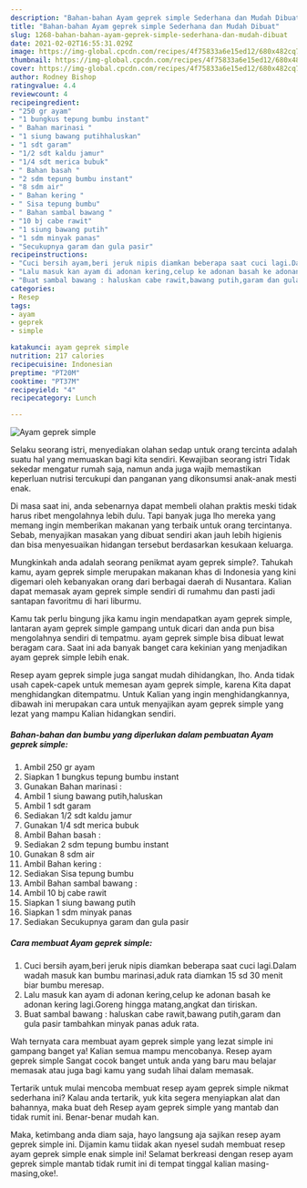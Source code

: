```yaml
---
description: "Bahan-bahan Ayam geprek simple Sederhana dan Mudah Dibuat"
title: "Bahan-bahan Ayam geprek simple Sederhana dan Mudah Dibuat"
slug: 1268-bahan-bahan-ayam-geprek-simple-sederhana-dan-mudah-dibuat
date: 2021-02-02T16:55:31.029Z
image: https://img-global.cpcdn.com/recipes/4f75833a6e15ed12/680x482cq70/ayam-geprek-simple-foto-resep-utama.jpg
thumbnail: https://img-global.cpcdn.com/recipes/4f75833a6e15ed12/680x482cq70/ayam-geprek-simple-foto-resep-utama.jpg
cover: https://img-global.cpcdn.com/recipes/4f75833a6e15ed12/680x482cq70/ayam-geprek-simple-foto-resep-utama.jpg
author: Rodney Bishop
ratingvalue: 4.4
reviewcount: 4
recipeingredient:
- "250 gr ayam"
- "1 bungkus tepung bumbu instant"
- " Bahan marinasi "
- "1 siung bawang putihhaluskan"
- "1 sdt garam"
- "1/2 sdt kaldu jamur"
- "1/4 sdt merica bubuk"
- " Bahan basah "
- "2 sdm tepung bumbu instant"
- "8 sdm air"
- " Bahan kering "
- " Sisa tepung bumbu"
- " Bahan sambal bawang "
- "10 bj cabe rawit"
- "1 siung bawang putih"
- "1 sdm minyak panas"
- "Secukupnya garam dan gula pasir"
recipeinstructions:
- "Cuci bersih ayam,beri jeruk nipis diamkan beberapa saat cuci lagi.Dalam wadah masuk kan bumbu marinasi,aduk rata diamkan 15 sd 30 menit biar bumbu meresap."
- "Lalu masuk kan ayam di adonan kering,celup ke adonan basah ke adonan kering lagi.Goreng hingga matang,angkat dan tiriskan."
- "Buat sambal bawang : haluskan cabe rawit,bawang putih,garam dan gula pasir tambahkan minyak panas aduk rata."
categories:
- Resep
tags:
- ayam
- geprek
- simple

katakunci: ayam geprek simple 
nutrition: 217 calories
recipecuisine: Indonesian
preptime: "PT20M"
cooktime: "PT37M"
recipeyield: "4"
recipecategory: Lunch

---
```



![Ayam geprek simple](https://img-global.cpcdn.com/recipes/4f75833a6e15ed12/680x482cq70/ayam-geprek-simple-foto-resep-utama.jpg)

Selaku seorang istri, menyediakan olahan sedap untuk orang tercinta adalah suatu hal yang memuaskan bagi kita sendiri. Kewajiban seorang istri Tidak sekedar mengatur rumah saja, namun anda juga wajib memastikan keperluan nutrisi tercukupi dan panganan yang dikonsumsi anak-anak mesti enak.

Di masa  saat ini, anda sebenarnya dapat membeli olahan praktis meski tidak harus ribet mengolahnya lebih dulu. Tapi banyak juga lho mereka yang memang ingin memberikan makanan yang terbaik untuk orang tercintanya. Sebab, menyajikan masakan yang dibuat sendiri akan jauh lebih higienis dan bisa menyesuaikan hidangan tersebut berdasarkan kesukaan keluarga. 



Mungkinkah anda adalah seorang penikmat ayam geprek simple?. Tahukah kamu, ayam geprek simple merupakan makanan khas di Indonesia yang kini digemari oleh kebanyakan orang dari berbagai daerah di Nusantara. Kalian dapat memasak ayam geprek simple sendiri di rumahmu dan pasti jadi santapan favoritmu di hari liburmu.

Kamu tak perlu bingung jika kamu ingin mendapatkan ayam geprek simple, lantaran ayam geprek simple gampang untuk dicari dan anda pun bisa mengolahnya sendiri di tempatmu. ayam geprek simple bisa dibuat lewat beragam cara. Saat ini ada banyak banget cara kekinian yang menjadikan ayam geprek simple lebih enak.

Resep ayam geprek simple juga sangat mudah dihidangkan, lho. Anda tidak usah capek-capek untuk memesan ayam geprek simple, karena Kita dapat menghidangkan ditempatmu. Untuk Kalian yang ingin menghidangkannya, dibawah ini merupakan cara untuk menyajikan ayam geprek simple yang lezat yang mampu Kalian hidangkan sendiri.

<!--inarticleads1-->

##### Bahan-bahan dan bumbu yang diperlukan dalam pembuatan Ayam geprek simple:

1. Ambil 250 gr ayam
1. Siapkan 1 bungkus tepung bumbu instant
1. Gunakan  Bahan marinasi :
1. Ambil 1 siung bawang putih,haluskan
1. Ambil 1 sdt garam
1. Sediakan 1/2 sdt kaldu jamur
1. Gunakan 1/4 sdt merica bubuk
1. Ambil  Bahan basah :
1. Sediakan 2 sdm tepung bumbu instant
1. Gunakan 8 sdm air
1. Ambil  Bahan kering :
1. Sediakan  Sisa tepung bumbu
1. Ambil  Bahan sambal bawang :
1. Ambil 10 bj cabe rawit
1. Siapkan 1 siung bawang putih
1. Siapkan 1 sdm minyak panas
1. Sediakan Secukupnya garam dan gula pasir




<!--inarticleads2-->

##### Cara membuat Ayam geprek simple:

1. Cuci bersih ayam,beri jeruk nipis diamkan beberapa saat cuci lagi.Dalam wadah masuk kan bumbu marinasi,aduk rata diamkan 15 sd 30 menit biar bumbu meresap.
1. Lalu masuk kan ayam di adonan kering,celup ke adonan basah ke adonan kering lagi.Goreng hingga matang,angkat dan tiriskan.
1. Buat sambal bawang : haluskan cabe rawit,bawang putih,garam dan gula pasir tambahkan minyak panas aduk rata.




Wah ternyata cara membuat ayam geprek simple yang lezat simple ini gampang banget ya! Kalian semua mampu mencobanya. Resep ayam geprek simple Sangat cocok banget untuk anda yang baru mau belajar memasak atau juga bagi kamu yang sudah lihai dalam memasak.

Tertarik untuk mulai mencoba membuat resep ayam geprek simple nikmat sederhana ini? Kalau anda tertarik, yuk kita segera menyiapkan alat dan bahannya, maka buat deh Resep ayam geprek simple yang mantab dan tidak rumit ini. Benar-benar mudah kan. 

Maka, ketimbang anda diam saja, hayo langsung aja sajikan resep ayam geprek simple ini. Dijamin kamu tiidak akan nyesel sudah membuat resep ayam geprek simple enak simple ini! Selamat berkreasi dengan resep ayam geprek simple mantab tidak rumit ini di tempat tinggal kalian masing-masing,oke!.

